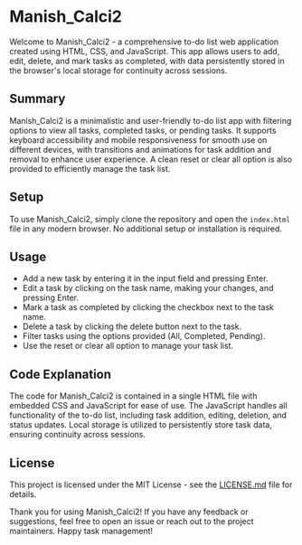 # Manish_Calci2

Welcome to Manish_Calci2 - a comprehensive to-do list web application created using HTML, CSS, and JavaScript. This app allows users to add, edit, delete, and mark tasks as completed, with data persistently stored in the browser's local storage for continuity across sessions.

## Summary

Manish_Calci2 is a minimalistic and user-friendly to-do list app with filtering options to view all tasks, completed tasks, or pending tasks. It supports keyboard accessibility and mobile responsiveness for smooth use on different devices, with transitions and animations for task addition and removal to enhance user experience. A clean reset or clear all option is also provided to efficiently manage the task list.

## Setup

To use Manish_Calci2, simply clone the repository and open the `index.html` file in any modern browser. No additional setup or installation is required.

## Usage

- Add a new task by entering it in the input field and pressing Enter.
- Edit a task by clicking on the task name, making your changes, and pressing Enter.
- Mark a task as completed by clicking the checkbox next to the task name.
- Delete a task by clicking the delete button next to the task.
- Filter tasks using the options provided (All, Completed, Pending).
- Use the reset or clear all option to manage your task list.

## Code Explanation

The code for Manish_Calci2 is contained in a single HTML file with embedded CSS and JavaScript for ease of use. The JavaScript handles all functionality of the to-do list, including task addition, editing, deletion, and status updates. Local storage is utilized to persistently store task data, ensuring continuity across sessions.

## License

This project is licensed under the MIT License - see the [LICENSE.md](LICENSE.md) file for details.

Thank you for using Manish_Calci2! If you have any feedback or suggestions, feel free to open an issue or reach out to the project maintainers. Happy task management!